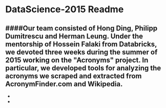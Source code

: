 # DataScience-2015 Readme
####Our team consisted of Hong Ding, Philipp Dumitrescu and Herman Leung. Under the mentorship of Hossein Falaki from Databricks, we devoted three weeks during the summer of 2015 working on the "Acronyms" project. In particular, we developed tools for analyzing the acronyms we scraped and extracted from AcronymFinder.com and Wikipedia.   
-
-
-
